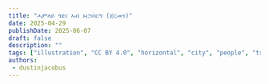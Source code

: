 ```yaml
---
title: "ሓምላይ ጎደና ኣብ ኑርንበርግ (ጀርመን)"
date: 2025-04-29
publishDate: 2025-06-07
draft: false
description: ""
tags: ["illustration", "CC BY 4.0", "horizontal", "city", "people", "transport"]
authors:
 - dustinjacobus
---
```



